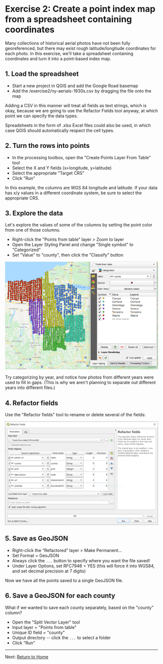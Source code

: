 # Exercise 2: Create a point index map from a spreadsheet containing coordinates

Many collections of historical aerial photos have not been fully georeferenced, but there may exist rough latitude/longitude coordinates for each photo.  In this exercise, we'll take a spreadsheet containing coordinates and turn it into a point-based index map.

## 1. Load the spreadsheet

- Start a new project in QGIS and add the Google Road basemap
- Add the /exercise2/ny-aerials-1930s.csv by dragging the file onto the map

Adding a CSV in this manner will treat all fields as text strings, which is okay, because we are going to use the Refactor Fields tool anyway, at which point we can specify the data types.

Spreadsheets in the form of .xlsx Excel files could also be used, in which case QGIS should automatically respect the cell types.

## 2. Turn the rows into points

- In the processing toolbox, open the "Create Points Layer From Table" tool
- Select the X and Y fields (x=longitude, y=latitude)
- Select the appropriate "Target CRS"
- Click "Run"

In this example, the columns are WGS 84 longitude and latitude.  If your data has x/y values in a different coordinate system, be sure to select the appropriate CRS.

## 3. Explore the data

Let's explore the values of some of the columns by setting the point color from one of those columns.

- Right-click the "Points from table" layer > Zoom to layer
- Open the Layer Styling Panel and change "Single symbol" to "Categorized"
- Set "Value" to "county", then click the "Classify" button

![Categorized by county](/image/exop-categorized-county.png)

Try categorizing by year, and notice how photos from different years were used to fill in gaps.  (This is why we aren't planning to separate out different years into different files.)

## 4. Refactor fields

Use the "Refactor fields" tool to rename or delete several of the fields:

![refactor fields dialog](/image/exop-refactor-fields.png)

## 5. Save as GeoJSON

- Right-click the “Refactored” layer > Make Permanent…
- Set Format = GeoJSON
- Always click the `...` button to specify where you want the file saved!
- Under Layer Options, set RFC7946 = YES (this will force it into WGS84, and set decimal precision at 7 digits)

Now we have all the points saved to a single GeoJSON file.

## 6. Save a GeoJSON for each county

What if we wanted to save each county separately, based on the "county" column?

- Open the "Split Vector Layer" tool
- Input layer = "Points from table"
- Unique ID field = "county"
- Output directory -- click the `...` to select a folder
- Click "Run"

----

Next: [Return to Home](index)
